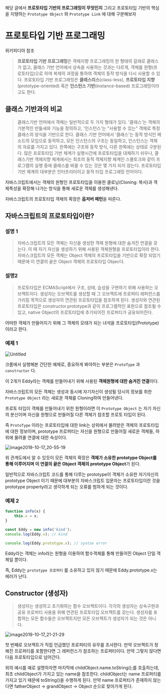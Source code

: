 해당 글에서 **프로토타입 기반의 프로그래밍이 무엇인지** 그리고 프로토타입 기반의 핵심을 지탱하는 `Prototype Object` 와 `Prototype Link` 에 대해 구분해보자

# 프로토타입 기반 프로그래밍

위키피디아 참조

> **프로토타입 기반 프로그래밍**은 객체지향 프로그래밍의 한 형태의 갈래로 클래스가 없고, 클래스 기반 언어에서 상속을 사용하는 것과는 다르게, 객체를 원형(프로토타입)으로 하여 복제의 과정을 통하여 객체의 동작 방식을 다시 사용할 수 있다. 
프로토타입 기반 프로그래밍은 **클래스리스**(class-less), **프로토타입 지향**(prototype-oriented) 혹은 **인스턴스 기반**(instance-based) 프로그래밍이라고도 한다.
> 

## 클래스 기반과의 비교

> 클래스기반 언어에서 객체는 일반적으로 두 가지 형태가 있다. '클래스'는 객체의 기본적인 만듦새와 기능을 정의하고, '인스턴스'는 "사용할 수 있는" 객체로 특정 클래스의 양식을 기반으로 한다. 클래스 기반 언어에서 '클래스'는 동작 방식인 메소드의 모임으로 동작하고, 모든 인스턴스의 구조는 동일하고, 인스턴스는 객체의 자료를 가지고 있다. 한쪽에는 구조와 동작 방식, 다른 한쪽에는 상태로 구분된다.
많은 프로토타입 기반 체계가 실행시간에 프로토타입을 대체하기 쉬우나, 클래스기반 객체지향 체계에서는 최초의 동적 객체지향 체계인 스몰토크와 같이 프로그램의 실행 중에 클래스를 바꿀 수 있는 것은 몇 가지 되지 않는다.
프로토타입 기반 체계의 대부분은 인터프리터이고 동적 타입 프로그래밍 언어이다.
> 

자바스크립트에서는 객체의 원형인 프로토타입을 이용한 클로닝(Cloning: 복사)과 객체특성을 확장해 나가는 방식을 통해 새로운 객체를 생성해낸다.

자바스크립트의 프로토타입 객체의 확장은 **옵저버 패턴**을 따른다.

## 자바스크립트의 프로토타입이란?

### 설명 1

> 자바스크립트의 모든 객체는 자신을 생성한 객체 원형에 대한 숨겨진 연결을 갖는다. 이 때 자기 자신을 생성하기 위해 사용된 객체원형을 프로토타입이라 한다.
자바스크립트의 모든 객체는 Object 객체의 프로토타입을 기반으로 확장 되었기 때문에 이 연결의 끝은 Object 객체의 프로토타입 Objec다.
> 

### 설명2

> 프로토타입은 ECMAScript에서 구조, 상태, 습성을 구현하기 위해 사용하는 오브젝트이다.
생성자는 오브젝트를 생성할 때 그 오브젝트에 프로퍼티 레퍼런스를 가리킬 목적으로 생성자의 연관된 프로토타입을 참조하게 된다.
생성자와 연관된 프로토타입은 constructor.prototype과 같이 프로그램적인 표현으로 참조될 수 있고, native Object의 프로토타입에 추가되어진 프로퍼티가 공유되어진다.
> 

어떠한 객체가 만들어지기 위해 그 객체의 모태가 되는 녀석을 프로토타입(Prototype)이라고 한다.

### 예제 1

![Untitled](https://user-images.githubusercontent.com/58387974/135084744-0fcc8002-e1d7-40d7-9af4-b35f8607bb0c.png)

크롬에서 실행해본 간단한 예제로, 중요하게 봐야하는 부분은 `ProtoType` 과 `constructor` 다.

이 2개가 Eddy라는 객체를 만들어내기 위해 사용된 **객체원형에 대한 숨겨진 연결**이다.

자바스크립트의 모든 객체는 생성과 동시에 자기자신이 생성될 당시의 정보를 취한 `Prototype Object` 라는 새로운 객체를 Cloning하여 만들어낸다.

프로토 타입이 객체를 만들어내기 위한 원형이라면 이 `Prototype Object` 는 자기 자신의 분신이며 자신을 원형으로 만들어질 다른 객체가 참조할 프로토 타입이 된다.

즉 `ProtoType` 이라는 프로토타입에 대한 link는 상위에서 물려받은 객체의 프로토타입에 대한 정보이며, prototype 프로퍼티는 자신을 원형으로 만들어질 새로운 객체들, 하위에 물려줄 연결에 대한 속성이다.

![image2019-10-17_20-55-19](https://user-images.githubusercontent.com/58387974/135084752-2af3c4c2-8155-4ead-88ea-951df920c045.png)

위 관계도에서 알 수 있듯이 모든 객체의 확장은 **객체가 소유한 prototype Object를 통해 이루어지며 이 연결의 끝은 Object 객체의 prototype Object**가 된다.

일반적으로 자바스크립트 코드를 통해 다루는 prototype이 객체가 소유한 자기자신의 prototype Object 이기 때문에 대부분의 자바스크립트 입문자는 프로토타입이란 것을 prototype property라고 생각하게 되는 오류를 범하게 되는 것이다.

### 예제 2

```jsx
function info(x) {
	this.x = x;
}

const Eddy = new info('kind');
console.log(Eddy.x); // kind

console.log(Eddy.prototype.x); // syntax error
```

Eddy라는 객체는 info라는 원형을 이용하여 함수객체를 통해 만들어진 Object 단일 객체일 뿐이다.

즉, Eddy는 `prototype 프로퍼티` 를 소유하고 있지 않기 때문에 Eddy.prototype.x는 에러가 난다.

## Constructor (생성자)

> 생성자는 생성하고 초기화하는 함수 오브젝트이다. 각각의 생성자는 상속구현과 공유 프로퍼티 사용을 위해 연관된 프로토타입 오브젝트를 갖는다.
생성자를 포함하는 모든 함수들은 오브젝트지만 모든 오브젝트가 생성자가 되는 것은 아니다.
> 

![image2019-10-17_21-21-29](https://user-images.githubusercontent.com/58387974/135084757-eedbdba8-f60a-4101-a86d-ebe2084c8432.png)

첫 번째로 오브젝트가 직접 언급했던 프로퍼티의 유무를 조사한다. 만약 오브젝트가 정해진 프로퍼티를 포함한다면 그 레퍼런스가 참조하는 프로퍼티이다. 만약 그렇지 않다면 다음 프로토타입으로 넘어간다.

위의 예시를 예로 설명하자면 마지막에 childObject.name.toString();를 호출하는데, 최초 childObject가 가지고 있는 name을 참조한다. childObject는 name 프로퍼티를 가지고 있기 때문에 toString()을 수행하게 된다. 만약 name 프로퍼티가 존재하지 않는다면 fatherObject → grandObject → Object 순으로 찾아가게 된다.